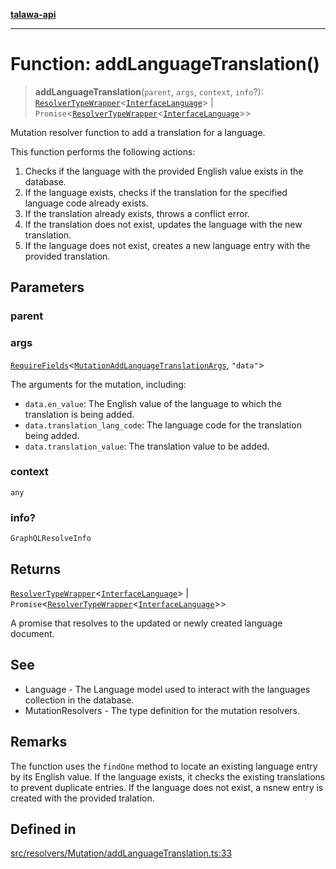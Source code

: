 [**talawa-api**](../../../../README.md)

***

# Function: addLanguageTranslation()

> **addLanguageTranslation**(`parent`, `args`, `context`, `info`?): [`ResolverTypeWrapper`](../../../../types/generatedGraphQLTypes/type-aliases/ResolverTypeWrapper.md)\<[`InterfaceLanguage`](../../../../models/Language/interfaces/InterfaceLanguage.md)\> \| `Promise`\<[`ResolverTypeWrapper`](../../../../types/generatedGraphQLTypes/type-aliases/ResolverTypeWrapper.md)\<[`InterfaceLanguage`](../../../../models/Language/interfaces/InterfaceLanguage.md)\>\>

Mutation resolver function to add a translation for a language.

This function performs the following actions:
1. Checks if the language with the provided English value exists in the database.
2. If the language exists, checks if the translation for the specified language code already exists.
3. If the translation already exists, throws a conflict error.
4. If the translation does not exist, updates the language with the new translation.
5. If the language does not exist, creates a new language entry with the provided translation.

## Parameters

### parent

### args

[`RequireFields`](../../../../types/generatedGraphQLTypes/type-aliases/RequireFields.md)\<[`MutationAddLanguageTranslationArgs`](../../../../types/generatedGraphQLTypes/type-aliases/MutationAddLanguageTranslationArgs.md), `"data"`\>

The arguments for the mutation, including:
  - `data.en_value`: The English value of the language to which the translation is being added.
  - `data.translation_lang_code`: The language code for the translation being added.
  - `data.translation_value`: The translation value to be added.

### context

`any`

### info?

`GraphQLResolveInfo`

## Returns

[`ResolverTypeWrapper`](../../../../types/generatedGraphQLTypes/type-aliases/ResolverTypeWrapper.md)\<[`InterfaceLanguage`](../../../../models/Language/interfaces/InterfaceLanguage.md)\> \| `Promise`\<[`ResolverTypeWrapper`](../../../../types/generatedGraphQLTypes/type-aliases/ResolverTypeWrapper.md)\<[`InterfaceLanguage`](../../../../models/Language/interfaces/InterfaceLanguage.md)\>\>

A promise that resolves to the updated or newly created language document.

## See

 - Language - The Language model used to interact with the languages collection in the database.
 - MutationResolvers - The type definition for the mutation resolvers.

## Remarks

The function uses the `findOne` method to locate an existing language entry by its English value.
If the language exists, it checks the existing translations to prevent duplicate entries.
If the language does not exist, a nsnew entry is created with the provided tralation.

## Defined in

[src/resolvers/Mutation/addLanguageTranslation.ts:33](https://github.com/Suyash878/talawa-api/blob/e4413cec641a837926071678fed3c7f67234e31e/src/resolvers/Mutation/addLanguageTranslation.ts#L33)
